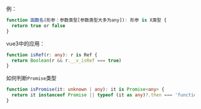 例：

```ts
function 函数名(形参：参数类型[参数类型大多为any]): 形参 is X类型 {
  return true or false
}
```

vue3中的应用：

```ts
function isRef(r: any): r is Ref {
  return Boolean(r && r.__v_isRef === true)
}
```

如何判断`Promise`类型

```ts
function isPromise(it: unknown | any): it is Promise<any> {
  return it instanceof Promise || typeof (it as any)?.then === 'function'
}
```
